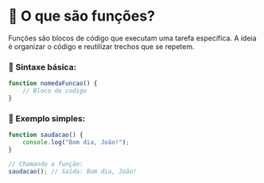# 🧠 O que são funções?

Funções são blocos de código que executam uma tarefa específica. A ideia é organizar o código e reutilizar trechos que se repetem.

### 📌 Sintaxe básica:

```javascript
function nomedaFuncao() {
    // Bloco de codigo
}
```

### 🧪 Exemplo simples:

```javascript
function saudacao() {
    console.log("Bom dia, João!");
}

// Chamando a função:
saudacao(); // Saída: Bom dia, João!
```